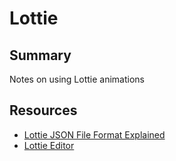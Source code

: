 # Lottie

## Summary
Notes on using Lottie animations

## Resources
- [Lottie JSON File Format Explained](https://codingwithmitch.com/blog/understanding-the-internals-of-lottie-rendering-the-animation-file/)
- [Lottie Editor](https://lottiefiles.com/editor)